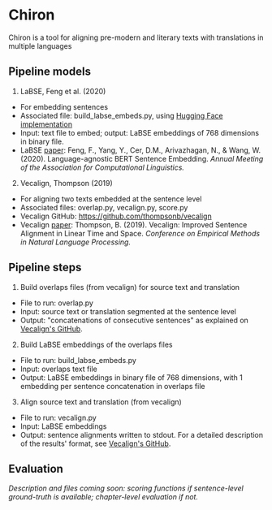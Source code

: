 # Chiron
Chiron is a tool for aligning pre-modern and literary texts with translations in multiple languages

## Pipeline models
1. LaBSE, Feng et al. (2020)
* For embedding sentences
* Associated file: build_labse_embeds.py, using [Hugging Face implementation](https://huggingface.co/sentence-transformers/LaBSE)
* Input: text file to embed; output: LaBSE embeddings of 768 dimensions in binary file.
* LaBSE [paper](https://arxiv.org/abs/2007.01852): Feng, F., Yang, Y., Cer, D.M., Arivazhagan, N., & Wang, W. (2020). Language-agnostic BERT Sentence Embedding. *Annual Meeting of the Association for Computational Linguistics.*

2. Vecalign, Thompson (2019)
* For aligning two texts embedded at the sentence level
* Associated files: overlap.py, vecalign.py, score.py
* Vecalign GitHub: https://github.com/thompsonb/vecalign
* Vecalign [paper](https://aclanthology.org/D19-1136/): Thompson, B. (2019). Vecalign: Improved Sentence Alignment in Linear Time and Space. *Conference on Empirical Methods in Natural Language Processing.*

## Pipeline steps
1. Build overlaps files (from vecalign) for source text and translation
* File to run: overlap.py
* Input: source text or translation segmented at the sentence level
* Output: "concatenations of consecutive sentences" as explained on [Vecalign's GitHub](https://github.com/thompsonb/vecalign#embed-your-own-documents).

2. Build LaBSE embeddings of the overlaps files
* File to run: build_labse_embeds.py
* Input: overlaps text file
* Output: LaBSE embeddings in binary file of 768 dimensions, with 1 embedding per sentence concatenation in overlaps file

3. Align source text and translation (from vecalign)
* File to run: vecalign.py
* Input: LaBSE embeddings
* Output: sentence alignments written to stdout. For a detailed description of the results' format, see [Vecalign's GitHub](https://github.com/thompsonb/vecalign#run-vecalign-using-provided-embeddings).

## Evaluation
*Description and files coming soon: scoring functions if sentence-level ground-truth is available; chapter-level evaluation if not.*
